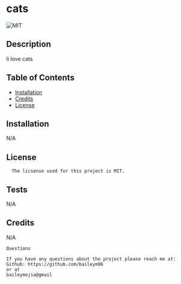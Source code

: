 
  #  cats
  ![MIT](https://img.shields.io/badge/License-MIT-blue.svg)
 

  ## Description
  Ii love cats

  ## Table of Contents
  - [Installation](#installation)
  - [Credits](#credits)
  - [License](#license)



  ## Installation
  N/A

  ## License
      The licsense used for this project is MIT.

  ## Tests
  N/A


  ## Credits
  N/A
  

    Questions

    If you have any questions about the project please reach me at:
    Github: https://github.com/baileym96
    or at
    baileymejia@gmail
    

  